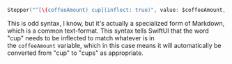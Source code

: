 ```swift
Stepper("^[\(coffeeAmount) cup](inflect: true)", value: $coffeeAmount, in: 1...20)
```

This is odd syntax, I know, but it's actually a specialized form of Markdown, which is a common text-format. This syntax tells SwiftUI that the word "cup" needs to be inflected to match whatever is in the `coffeeAmount` variable, which in this case means it will automatically be converted from "cup" to "cups" as appropriate.
